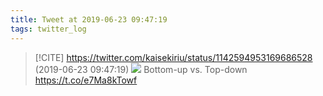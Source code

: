 ```yaml
---
title: Tweet at 2019-06-23 09:47:19
tags: twitter_log
---
```


> [!CITE] https://twitter.com/kaisekiriu/status/1142594953169686528 (2019-06-23 09:47:19)
> ![](https://twitter.com/kaisekiriu/status/1142594953169686528)
> Bottom-up vs. Top-down https://t.co/e7Ma8kTowf
